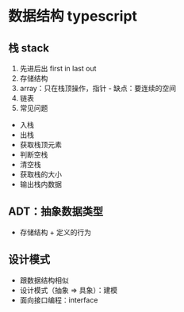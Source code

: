 # 数据结构 typescript

## 栈 stack
1. 先进后出 first in last out
2. 存储结构
  1. array：只在栈顶操作，指针
    - 缺点：要连续的空间
  2. 链表
3. 常见问题
- 入栈
- 出栈
- 获取栈顶元素
- 判断空栈
- 清空栈
- 获取栈的大小
- 输出栈内数据

## ADT：抽象数据类型
- 存储结构 + 定义的行为

## 设计模式
- 跟数据结构相似
- 设计模式（抽象 => 具象）：建模
- 面向接口编程：interface